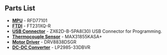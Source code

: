 Parts List
-------------------
* **[MPU](https://www.mouser.com/ProductDetail/RF-Digital-Wireless/RFD77101?qs=sGAEpiMZZMsnnjF5aXV%2fXtp0f85Cu3B7kpFMpXoA17M%3d)** - RFD77101 
* **[FTDI](https://www.mouser.com/ProductDetail/FTDI/FT231XQ-R?qs=sGAEpiMZZMvVkErl6zY%252bqYuXoSRwsvKy)** - FT231XQ-R
* **[USB Connector](https://www.mouser.com/ProductDetail/Hirose-Connector/ZX62D-B-5PA830?qs=%2fha2pyFadujikbZaSpxaeHvOohhba50kbEo3UT%252b2s3YVoFM5LMCz6A%3d%3d)** - ZX62D-B-5PA8(30) USB Connector for Programming. 
* **[Thermocouple Sensor](https://www.mouser.com/ProductDetail/Maxim-Integrated/MAX31855KASA%2b?qs=sGAEpiMZZMsLZKpoLkeUsb9ED9xmrK%2fkZ3IB8lKapJ8%3d)** - MAX31855KASA+
* **[Motor Driver](https://www.mouser.com/ProductDetail/Texas-Instruments/DRV8838DSGR?qs=sGAEpiMZZMtKB4wrjsn3lbUlmo2C29KqlzUVYpm6TrE%3d)** - DRV8838DSGR
* **[DC-DC Converter](https://www.mouser.com/ProductDetail/Texas-Instruments/DRV8838DSGR?qs=sGAEpiMZZMtKB4wrjsn3lbUlmo2C29KqlzUVYpm6TrE%3d)** - LP2985-33DBVR
